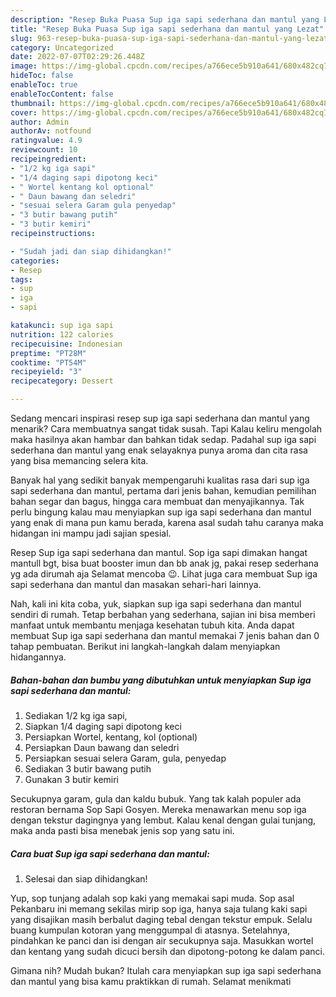 ```yaml
---
description: "Resep Buka Puasa Sup iga sapi sederhana dan mantul yang Lezat"
title: "Resep Buka Puasa Sup iga sapi sederhana dan mantul yang Lezat"
slug: 963-resep-buka-puasa-sup-iga-sapi-sederhana-dan-mantul-yang-lezat
category: Uncategorized
date: 2022-07-07T02:29:26.448Z
image: https://img-global.cpcdn.com/recipes/a766ece5b910a641/680x482cq70/sup-iga-sapi-sederhana-dan-mantul-foto-resep-utama.jpg
hideToc: false
enableToc: true
enableTocContent: false
thumbnail: https://img-global.cpcdn.com/recipes/a766ece5b910a641/680x482cq70/sup-iga-sapi-sederhana-dan-mantul-foto-resep-utama.jpg
cover: https://img-global.cpcdn.com/recipes/a766ece5b910a641/680x482cq70/sup-iga-sapi-sederhana-dan-mantul-foto-resep-utama.jpg
author: Admin
authorAv: notfound
ratingvalue: 4.9
reviewcount: 10
recipeingredient:
- "1/2 kg iga sapi"
- "1/4 daging sapi dipotong keci"
- " Wortel kentang kol optional"
- " Daun bawang dan seledri"
- "sesuai selera Garam gula penyedap"
- "3 butir bawang putih"
- "3 butir kemiri"
recipeinstructions:

- "Sudah jadi dan siap dihidangkan!"
categories:
- Resep
tags:
- sup
- iga
- sapi

katakunci: sup iga sapi 
nutrition: 122 calories
recipecuisine: Indonesian
preptime: "PT28M"
cooktime: "PT54M"
recipeyield: "3"
recipecategory: Dessert

---
```



Sedang mencari inspirasi resep sup iga sapi sederhana dan mantul yang menarik? Cara membuatnya sangat tidak susah. Tapi Kalau keliru mengolah maka hasilnya akan hambar dan bahkan tidak sedap. Padahal sup iga sapi sederhana dan mantul yang enak selayaknya punya aroma dan cita rasa yang bisa memancing selera kita.


Banyak hal yang sedikit banyak mempengaruhi kualitas rasa dari sup iga sapi sederhana dan mantul, pertama dari jenis bahan, kemudian pemilihan bahan segar dan bagus, hingga cara membuat dan menyajikannya. Tak perlu bingung kalau mau menyiapkan sup iga sapi sederhana dan mantul yang enak di mana pun kamu berada, karena asal sudah tahu caranya maka hidangan ini mampu jadi sajian spesial.

Resep Sup iga sapi sederhana dan mantul. Sop iga sapi dimakan hangat mantull bgt, bisa buat booster imun dan bb anak jg, pakai resep sederhana yg ada dirumah aja Selamat mencoba 😉. Lihat juga cara membuat Sup iga sapi sederhana dan mantul dan masakan sehari-hari lainnya.


Nah, kali ini kita coba, yuk, siapkan sup iga sapi sederhana dan mantul sendiri di rumah. Tetap berbahan yang sederhana, sajian ini bisa memberi manfaat untuk membantu menjaga kesehatan tubuh kita. Anda dapat membuat Sup iga sapi sederhana dan mantul memakai 7 jenis bahan dan 0 tahap pembuatan. Berikut ini langkah-langkah dalam menyiapkan hidangannya.

<!--inarticleads1-->

##### Bahan-bahan dan bumbu yang dibutuhkan untuk menyiapkan Sup iga sapi sederhana dan mantul:

1. Sediakan 1/2 kg iga sapi,
1. Siapkan 1/4 daging sapi dipotong keci
1. Persiapkan  Wortel, kentang, kol (optional)
1. Persiapkan  Daun bawang dan seledri
1. Persiapkan sesuai selera Garam, gula, penyedap
1. Sediakan 3 butir bawang putih
1. Gunakan 3 butir kemiri


Secukupnya garam, gula dan kaldu bubuk. Yang tak kalah populer ada restoran bernama Sop Sapi Gosyen. Mereka menawarkan menu sop iga dengan tekstur dagingnya yang lembut. Kalau kenal dengan gulai tunjang, maka anda pasti bisa menebak jenis sop yang satu ini. 

<!--inarticleads2-->

##### Cara buat Sup iga sapi sederhana dan mantul:


1. Selesai dan siap dihidangkan!

Yup, sop tunjang adalah sop kaki yang memakai sapi muda. Sop asal Pekanbaru ini memang sekilas mirip sop iga, hanya saja tulang kaki sapi yang disajikan masih berbalut daging tebal dengan tekstur empuk. Selalu buang kumpulan kotoran yang menggumpal di atasnya. Setelahnya, pindahkan ke panci dan isi dengan air secukupnya saja. Masukkan wortel dan kentang yang sudah dicuci bersih dan dipotong-potong ke dalam panci. 

Gimana nih? Mudah bukan? Itulah cara menyiapkan sup iga sapi sederhana dan mantul yang bisa kamu praktikkan di rumah. Selamat menikmati
